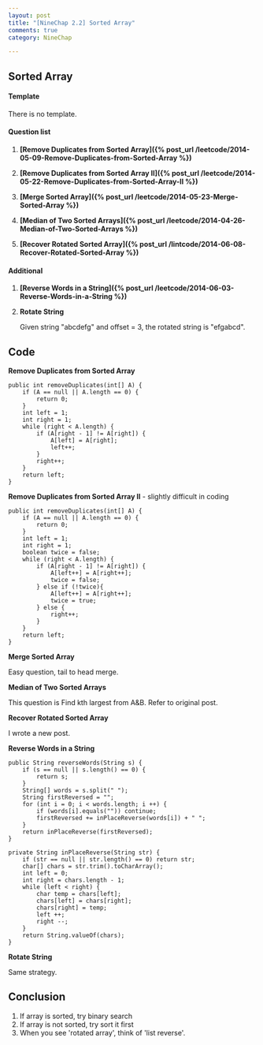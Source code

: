 ```yaml
---
layout: post
title: "[NineChap 2.2] Sorted Array"
comments: true
category: NineChap

---
```


## Sorted Array 


#### Template

There is no template. 

#### Question list

1. __[Remove Duplicates from Sorted Array]({% post_url /leetcode/2014-05-09-Remove-Duplicates-from-Sorted-Array %})__

2. __[Remove Duplicates from Sorted Array II]({% post_url /leetcode/2014-05-22-Remove-Duplicates-from-Sorted-Array-II %})__

3. __[Merge Sorted Array]({% post_url /leetcode/2014-05-23-Merge-Sorted-Array %})__

4. __[Median of Two Sorted Arrays]({% post_url /leetcode/2014-04-26-Median-of-Two-Sorted-Arrays %})__

5. __[Recover Rotated Sorted Array]({% post_url /lintcode/2014-06-08-Recover-Rotated-Sorted-Array %})__

#### Additional

1. __[Reverse Words in a String]({% post_url /leetcode/2014-06-03-Reverse-Words-in-a-String %})__

2. __Rotate String__

    Given string "abcdefg" and offset = 3, the rotated string is "efgabcd". 

## Code

__Remove Duplicates from Sorted Array__ 

    public int removeDuplicates(int[] A) {
        if (A == null || A.length == 0) {
			return 0;
		}
		int left = 1;
		int right = 1;
		while (right < A.length) {
			if (A[right - 1] != A[right]) {
				A[left] = A[right];
				left++;
			}
			right++;
		}
		return left;
    }

__Remove Duplicates from Sorted Array II__ - slightly difficult in coding

    public int removeDuplicates(int[] A) {
        if (A == null || A.length == 0) {
			return 0;
		}
		int left = 1;
		int right = 1;
		boolean twice = false;
		while (right < A.length) {
			if (A[right - 1] != A[right]) {
				A[left++] = A[right++];
				twice = false;
			} else if (!twice){
				A[left++] = A[right++];
				twice = true;
			} else {
				right++;
			}
		}
		return left;
    }

__Merge Sorted Array__

Easy question, tail to head merge. 

__Median of Two Sorted Arrays__

This question is Find kth largest from A&B. Refer to original post. 

__Recover Rotated Sorted Array__

I wrote a new post. 

__Reverse Words in a String__

    public String reverseWords(String s) {
		if (s == null || s.length() == 0) {
			return s;
		}
		String[] words = s.split(" ");
		String firstReversed = "";
		for (int i = 0; i < words.length; i ++) {
		    if (words[i].equals("")) continue;
			firstReversed += inPlaceReverse(words[i]) + " ";
		}
		return inPlaceReverse(firstReversed);
    }
	
	private String inPlaceReverse(String str) {
		if (str == null || str.length() == 0) return str;
		char[] chars = str.trim().toCharArray();
		int left = 0;
		int right = chars.length - 1;
		while (left < right) {
			char temp = chars[left];
			chars[left] = chars[right];
			chars[right] = temp;
			left ++;
			right --;
		}
		return String.valueOf(chars);
	}

__Rotate String__

Same strategy. 

## Conclusion

1. If array is sorted, try binary search
2. If array is not sorted, try sort it first
3. When you see 'rotated array', think of 'list reverse'.
